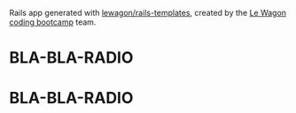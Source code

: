 Rails app generated with [lewagon/rails-templates](https://github.com/lewagon/rails-templates), created by the [Le Wagon coding bootcamp](https://www.lewagon.com) team.
# BLA-BLA-RADIO
# BLA-BLA-RADIO
